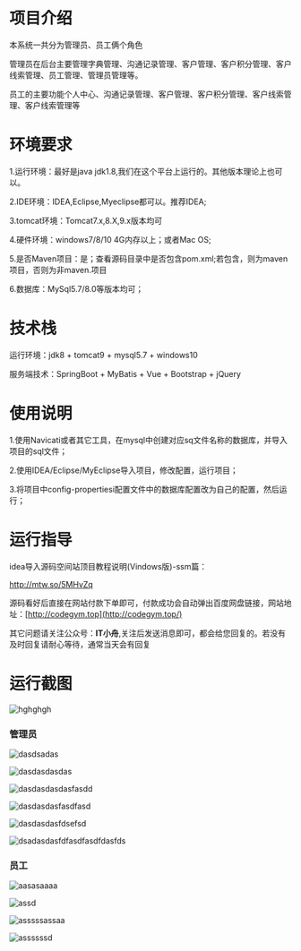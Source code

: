 # 项目介绍



本系统一共分为管理员、员工俩个角色

管理员在后台主要管理字典管理、沟通记录管理、客户管理、客户积分管理、客户线索管理、员工管理、管理员管理等。

员工的主要功能个人中心、沟通记录管理、客户管理、客户积分管理、客户线索管理、客户线索管理等





# 环境要求



1.运行环境：最好是java jdk1.8,我们在这个平台上运行的。其他版本理论上也可以。 

2.IDE环境：IDEA,Eclipse,Myeclipse都可以。推荐IDEA; 

3.tomcat环境：Tomcat7.x,8.X,9.x版本均可 

4.硬件环境：windows7/8/10 4G内存以上；或者Mac OS; 

5.是否Maven项目：是；查看源码目录中是否包含pom.xml;若包含，则为maven项目，否则为非maven.项目 

6.数据库：MySql5.7/8.0等版本均可；





# 技术栈



运行环境：jdk8 + tomcat9 + mysql5.7 + windows10

服务端技术：SpringBoot + MyBatis + Vue + Bootstrap + jQuery





# 使用说明





1.使用Navicati或者其它工具，在mysql中创建对应sq文件名称的数据库，并导入项目的sql文件； 

2.使用IDEA/Eclipse/MyEclipse导入项目，修改配置，运行项目； 

3.将项目中config-propertiesi配置文件中的数据库配置改为自己的配置，然后运行；





# 运行指导

idea导入源码空间站顶目教程说明(Vindows版)-ssm篇：

http://mtw.so/5MHvZq 

源码看好后直接在网站付款下单即可，付款成功会自动弹出百度网盘链接，网站地址：[http://codegym.top](http://codegym.top/)

其它问题请关注公众号：**IT小舟**,关注后发送消息即可，都会给您回复的。若没有及时回复请耐心等待，通常当天会有回复



# 运行截图

![hghghgh](https://gulimallcativen.oss-cn-shenzhen.aliyuncs.com/ghertuhgrtihfasdgfa/hghghgh.png)





### 管理员

![dasdsadas](https://gulimallcativen.oss-cn-shenzhen.aliyuncs.com/ghertuhgrtihfasdgfa/dasdsadas.png)

![dasdasdasdas](https://gulimallcativen.oss-cn-shenzhen.aliyuncs.com/ghertuhgrtihfasdgfa/dasdasdasdas.png)

![dasdasdasdasfasdd](https://gulimallcativen.oss-cn-shenzhen.aliyuncs.com/ghertuhgrtihfasdgfa/dasdasdasdasfasdd.png)

![dasdasdasfasdfasd](https://gulimallcativen.oss-cn-shenzhen.aliyuncs.com/ghertuhgrtihfasdgfa/dasdasdasfasdfasd.png)

![dasdasdasfdsefsd](https://gulimallcativen.oss-cn-shenzhen.aliyuncs.com/ghertuhgrtihfasdgfa/dasdasdasfdsefsd.png)



![dsadasdasfdfasdfasdfdasfds](https://gulimallcativen.oss-cn-shenzhen.aliyuncs.com/ghertuhgrtihfasdgfa/dsadasdasfdfasdfasdfdasfds.png)





### 员工

![aasasaaaa](https://gulimallcativen.oss-cn-shenzhen.aliyuncs.com/ghertuhgrtihfasdgfa/aasasaaaa.png)

![assd](https://gulimallcativen.oss-cn-shenzhen.aliyuncs.com/ghertuhgrtihfasdgfa/assd.png)

![asssssassaa](https://gulimallcativen.oss-cn-shenzhen.aliyuncs.com/ghertuhgrtihfasdgfa/asssssassaa.png)

![assssssd](https://gulimallcativen.oss-cn-shenzhen.aliyuncs.com/ghertuhgrtihfasdgfa/assssssd.png)





